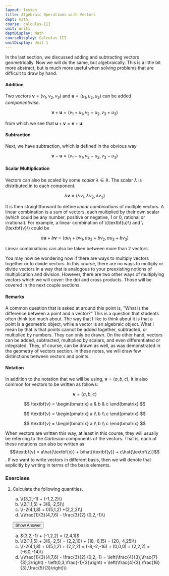 ```yaml
---
layout: lesson
title: Algebraic Operations with Vectors
dept: math
course: calculus-III
unit: unit1
deptDisplay: Math
courseDisplay: Calculus III
unitDisplay: Unit 1
---
```


In the last section, we discussed adding and subtracting vectors geometrically. Now we will do the same, but algebraically. This is a little bit more abstract, but is much more useful when solving problems that are difficult to draw by hand.

#### Addition 
Two vectors $\textbf{v} = (v_1,v_2,v_3)$ and $\textbf{u} = (u_1,u_2,u_3)$ can be added *componentwise*.

$$ \textbf{v} + \textbf{u} = (v_1+u_1,v_2+u_2,v_3+u_3) $$

from which we see that $\textbf{u} + \textbf{v} = \textbf{v} + \textbf{u}$.

#### Subtraction
Next, we have subtraction, which is defined in the obvious way 

$$ \textbf{v} - \textbf{u} = (v_1-u_1,v_2-u_2,v_3-u_3) $$

#### Scalar Multiplication

Vectors can also be scaled by some *scalar* $\lambda \in \mathbb{R}$. The scalar $\lambda$ is distributed in to each component.

$$ \lambda\textbf{v} = (\lambda v_1, \lambda v_2, \lambda v_3) $$

It is then straightforward to define *linear combinations* of multiple vectors. A linear combination is a sum of vectors, each multiplied by their own scalar (which could be any number, positive or negative, 1 or 0, rational or irrational). For example, a linear combination of \\(\textbf{u}\\) and \\(\textbf{v}\\) could be 

$$ a\textbf{u} + b\textbf{v} = (au_1 + bv_1,au_2 + bv_2, au_3 + bv_3) $$

Linear combinations can also be taken between more than 2 vectors. 

You may now be wondering now if there are ways to multiply vectors together or to divide vectors. In this course, there are no ways to multiply or divide vectors in a way that is analogous to your preexisting notions of multiplication and division. However, there are two other ways of multiplying vectors which we will cover: the dot and cross products. Those will be covered in the next couple sections. 


#### Remarks
A common question that is asked at around this point is, "What is the difference between a point and a vector?" This is a question that students often think too much about. The way that I like to think about it is that a point is a geometric object, while a vector is an algebraic object. What I mean by that is that points cannot be added together, subtracted, or multiplied by numbers. They can only be drawn. On the other hand, vectors can be added, subtracted, multiplied by scalars, and even differentiated or integrated. They, of course, can be drawn as well, as was demonstrated in the geometry of vectors section. In these notes, we will draw few distinctions between vectors and points.

#### Notation
In addition to the notation that we will be using, $\textbf{v} = (a,b,c)$, it is also common for vectors to be written as follows:

$$ \textbf{v} = \langle a,b,c \rangle $$

$$ \textbf{v} = \begin{bmatrix} a & b & c \end{bmatrix} $$

$$ \textbf{v} = \begin{pmatrix} a \\ b \\ c \end{pmatrix} $$

$$ \textbf{v} = \begin{bmatrix} a \\ b \\ c \end{bmatrix} $$

When vectors are written this way, at least in this course, they will usually be referring to the *Cartesian* components of the vectors. That is, each of these notations can also be written as $$\textbf{v} = a\hat{\textbf{x}} + b\hat{\textbf{y}} + c\hat{\textbf{z}}$$.  If we want to write vectors in different basis, then we will denote that explicitly by writing in terms of the basis elements.


### Exercises

<ol>
<li> <div> Calculate the following quantities.
<ol type = "a">
<li> \((3,2,-1) + (-1,2,2)\)</li>
<li> \(2(1,1,5) + 3(6,-2,5)\)</li>
<li> \(-2(4,1,8) + 0(5,1,2) +(2,2,2)\)</li>
<li> \(\frac{1}{3}(4,7,6) - \frac{3}{2} (0,2,-1)\)</li>
</ol>
 </div>

<button onclick="myFunction('answer1')" class="answerButton">Show Answer</button>
<div  id="answer1" class="answer">
<ol type = "a">
<li> $(3,2,-1) + (-1,2,2) = (2,4,1)$</li>
<li> \(2(1,1,5) + 3(6,-2,5) = (2,2,10) + (18,-6,15) = (20,-4,25)\)</li>
<li> \(-2(4,1,8) + 0(5,1,2) + (2,2,2) = (-8,-2,-16) + (0,0,0) + (2,2,2) = (-6,0,-14)\)</li>
<li> \(\frac{1}{3}(4,7,6) - \frac{3}{2} (0,2,-1) = \left(\frac{4}{3},\frac{7}{3},2\right) - \left(0,3,\frac{-1}{3}\right) = \left(\frac{4}{3},\frac{16}{3},\frac{5}{3}\right)\)</li>
</ol>
</div> </li>


</ol>

